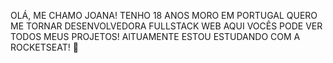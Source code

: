 

OLÁ, ME CHAMO JOANA! TENHO 18 ANOS 
MORO EM PORTUGAL
QUERO ME TORNAR DESENVOLVEDORA FULLSTACK WEB
AQUI VOCÊS PODE VER TODOS MEUS PROJETOS! 
AlTUAMENTE ESTOU ESTUDANDO COM A ROCKETSEAT! 💜


